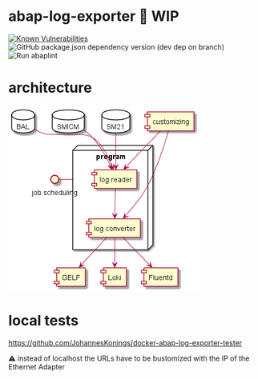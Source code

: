 # abap-log-exporter :construction: WIP

[![Known Vulnerabilities](https://snyk.io/test/github/JohannesKonings/abap-log-exporter/badge.svg?targetFile=package.json)](https://snyk.io/test/github/JohannesKonings/abap-log-exporter?targetFile=package.json)
![GitHub package.json dependency version (dev dep on branch)](https://img.shields.io/github/package-json/dependency-version/JohannesKonings/abap-log-exporter/dev/@abaplint/cli)
![Run abaplint](https://github.com/JohannesKonings/abap-log-exporter/workflows/Run%20abaplint/badge.svg)

# architecture

![architecture](./out/architecture/architecture/architecture.png)

# local tests

https://github.com/JohannesKonings/docker-abap-log-exporter-tester

:warning: instead of localhost the URLs have to be bustomized with the IP of the Ethernet Adapter